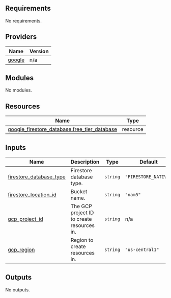 <!-- BEGIN_TF_DOCS -->
## Requirements

No requirements.

## Providers

| Name | Version |
|------|---------|
| <a name="provider_google"></a> [google](#provider\_google) | n/a |

## Modules

No modules.

## Resources

| Name | Type |
|------|------|
| [google_firestore_database.free_tier_database](https://registry.terraform.io/providers/hashicorp/google/latest/docs/resources/firestore_database) | resource |

## Inputs

| Name | Description | Type | Default | Required |
|------|-------------|------|---------|:--------:|
| <a name="input_firestore_database_type"></a> [firestore\_database\_type](#input\_firestore\_database\_type) | Firestore database type. | `string` | `"FIRESTORE_NATIVE"` | no |
| <a name="input_firestore_location_id"></a> [firestore\_location\_id](#input\_firestore\_location\_id) | Bucket name. | `string` | `"nam5"` | no |
| <a name="input_gcp_project_id"></a> [gcp\_project\_id](#input\_gcp\_project\_id) | The GCP project ID to create resources in. | `string` | n/a | yes |
| <a name="input_gcp_region"></a> [gcp\_region](#input\_gcp\_region) | Region to create resources in. | `string` | `"us-central1"` | no |

## Outputs

No outputs.
<!-- END_TF_DOCS -->